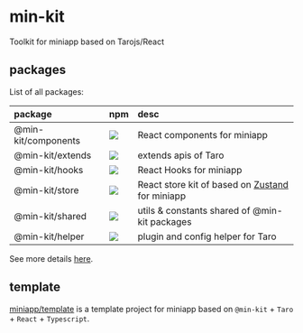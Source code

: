 # min-kit

Toolkit for miniapp based on Tarojs/React

## packages

List of all packages:

| package             | npm                                                                                           | desc                                                                                 |
| :------------------ | :-------------------------------------------------------------------------------------------- | :----------------------------------------------------------------------------------- |
| @min-kit/components | [![](https://img.shields.io/npm/v/%40min-kit/components)](https://npm.im/@min-kit/components) | React components for miniapp                                                         |
| @min-kit/extends    | [![](https://img.shields.io/npm/v/%40min-kit/extends)](https://npm.im/@min-kit/extends)       | extends apis of Taro                                                                 |
| @min-kit/hooks      | [![](https://img.shields.io/npm/v/%40min-kit/hooks)](https://npm.im/@min-kit/hooks)           | React Hooks for miniapp                                                              |
| @min-kit/store      | [![](https://img.shields.io/npm/v/%40min-kit/store)](https://npm.im/@min-kit/store)           | React store kit of based on [Zustand](https://github.com/pmndrs/zustand) for miniapp |
| @min-kit/shared     | [![](https://img.shields.io/npm/v/%40min-kit/shared)](https://npm.im/@min-kit/shared)         | utils & constants shared of @min-kit packages                                        |
| @min-kit/helper     | [![](https://img.shields.io/npm/v/%40min-kit/helper)](https://npm.im/@min-kit/helper)         | plugin and config helper for Taro                                                    |

See more details [here](./packages).

## template

[miniapp/template](./miniapp/template) is a template project for miniapp based on `@min-kit` + `Taro` + `React` + `Typescript`.
